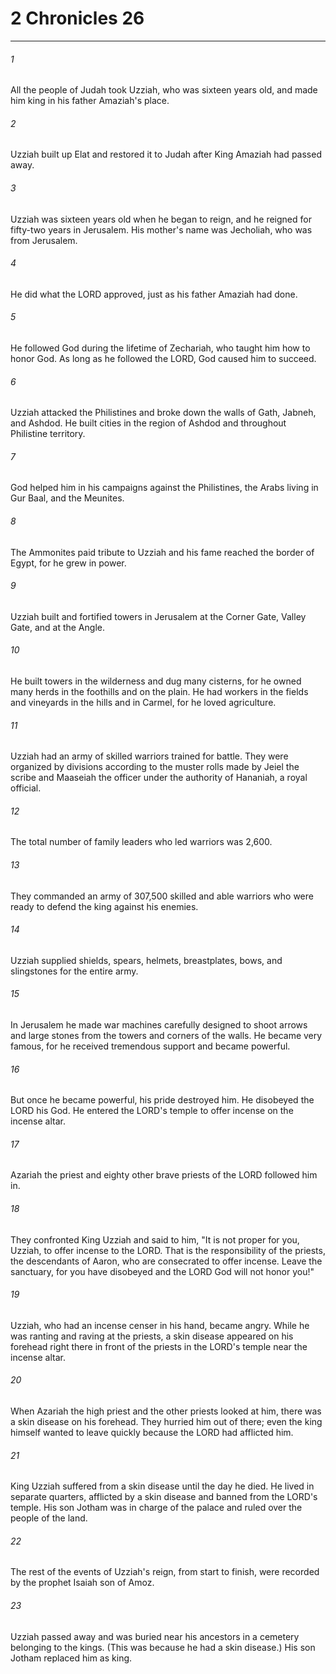 # 2 Chronicles 26
***



###### 1 
All the people of Judah took Uzziah, who was sixteen years old, and made him king in his father Amaziah's place. 

###### 2 
Uzziah built up Elat and restored it to Judah after King Amaziah had passed away. 

###### 3 
Uzziah was sixteen years old when he began to reign, and he reigned for fifty-two years in Jerusalem. His mother's name was Jecholiah, who was from Jerusalem. 

###### 4 
He did what the LORD approved, just as his father Amaziah had done. 

###### 5 
He followed God during the lifetime of Zechariah, who taught him how to honor God. As long as he followed the LORD, God caused him to succeed. 

###### 6 
Uzziah attacked the Philistines and broke down the walls of Gath, Jabneh, and Ashdod. He built cities in the region of Ashdod and throughout Philistine territory. 

###### 7 
God helped him in his campaigns against the Philistines, the Arabs living in Gur Baal, and the Meunites. 

###### 8 
The Ammonites paid tribute to Uzziah and his fame reached the border of Egypt, for he grew in power. 

###### 9 
Uzziah built and fortified towers in Jerusalem at the Corner Gate, Valley Gate, and at the Angle. 

###### 10 
He built towers in the wilderness and dug many cisterns, for he owned many herds in the foothills and on the plain. He had workers in the fields and vineyards in the hills and in Carmel, for he loved agriculture. 

###### 11 
Uzziah had an army of skilled warriors trained for battle. They were organized by divisions according to the muster rolls made by Jeiel the scribe and Maaseiah the officer under the authority of Hananiah, a royal official. 

###### 12 
The total number of family leaders who led warriors was 2,600. 

###### 13 
They commanded an army of 307,500 skilled and able warriors who were ready to defend the king against his enemies. 

###### 14 
Uzziah supplied shields, spears, helmets, breastplates, bows, and slingstones for the entire army. 

###### 15 
In Jerusalem he made war machines carefully designed to shoot arrows and large stones from the towers and corners of the walls. He became very famous, for he received tremendous support and became powerful. 

###### 16 
But once he became powerful, his pride destroyed him. He disobeyed the LORD his God. He entered the LORD's temple to offer incense on the incense altar. 

###### 17 
Azariah the priest and eighty other brave priests of the LORD followed him in. 

###### 18 
They confronted King Uzziah and said to him, "It is not proper for you, Uzziah, to offer incense to the LORD. That is the responsibility of the priests, the descendants of Aaron, who are consecrated to offer incense. Leave the sanctuary, for you have disobeyed and the LORD God will not honor you!" 

###### 19 
Uzziah, who had an incense censer in his hand, became angry. While he was ranting and raving at the priests, a skin disease appeared on his forehead right there in front of the priests in the LORD's temple near the incense altar. 

###### 20 
When Azariah the high priest and the other priests looked at him, there was a skin disease on his forehead. They hurried him out of there; even the king himself wanted to leave quickly because the LORD had afflicted him. 

###### 21 
King Uzziah suffered from a skin disease until the day he died. He lived in separate quarters, afflicted by a skin disease and banned from the LORD's temple. His son Jotham was in charge of the palace and ruled over the people of the land. 

###### 22 
The rest of the events of Uzziah's reign, from start to finish, were recorded by the prophet Isaiah son of Amoz. 

###### 23 
Uzziah passed away and was buried near his ancestors in a cemetery belonging to the kings. (This was because he had a skin disease.) His son Jotham replaced him as king.
